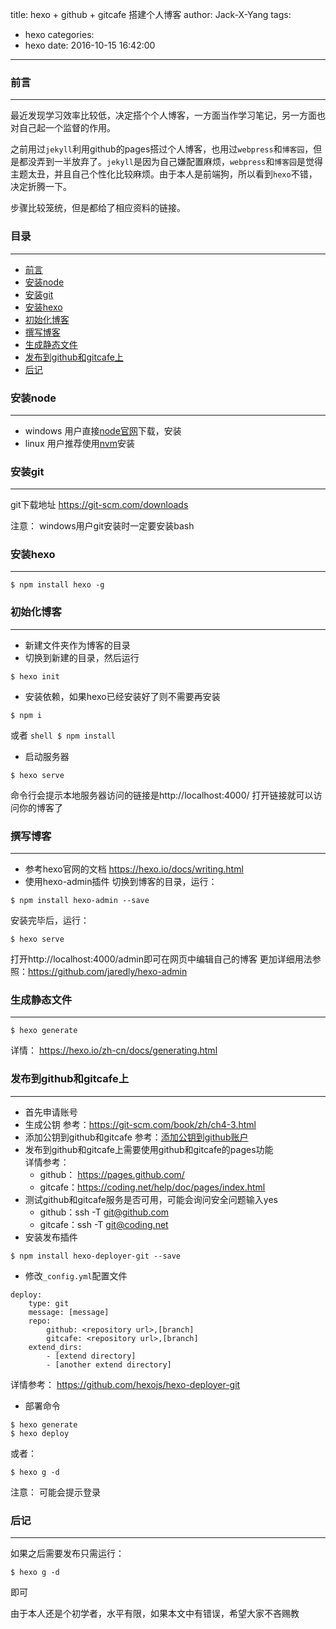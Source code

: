 title: hexo + github + gitcafe 搭建个人博客
author: Jack-X-Yang
tags:
  - hexo
categories:
  - hexo
date: 2016-10-15 16:42:00
---
### 前言
---
最近发现学习效率比较低，决定搭个个人博客，一方面当作学习笔记，另一方面也对自己起一个监督的作用。

之前用过`jekyll`利用github的pages搭过个人博客，也用过`webpress`和`博客园`，但是都没弄到一半放弃了。`jekyll`是因为自己嫌配置麻烦，`webpress`和`博客园`是觉得主题太丑，并且自己个性化比较麻烦。由于本人是前端狗，所以看到`hexo`不错，决定折腾一下。

步骤比较笼统，但是都给了相应资料的链接。


### 目录
---
<!-- toc -->

- [前言](#前言)
- [安装node](#安装node)
- [安装git](#安装git)
- [安装hexo](#安装hexo)
- [初始化博客](#初始化博客)
- [撰写博客](#撰写博客)
- [生成静态文件](#生成静态文件)
- [发布到github和gitcafe上](#发布到github和gitcafe上)
- [后记](#后记)

<!-- tocstop -->
### 安装node
---
- windows 用户直接[node官网](https://nodejs.org/en/)下载，安装
- linux 用户推荐使用[nvm](https://github.com/creationix/nvm)安装

### 安装git
---
git下载地址 https://git-scm.com/downloads

注意： windows用户git安装时一定要安装bash

### 安装hexo
---
```shell
$ npm install hexo -g
```

### 初始化博客
---
- 新建文件夹作为博客的目录
- 切换到新建的目录，然后运行
```shell
$ hexo init
```
- 安装依赖，如果hexo已经安装好了则不需要再安装
```shell
$ npm i
```
  或者
	```shell
	$ npm install
	```
- 启动服务器
```shell
$ hexo serve
```
命令行会提示本地服务器访问的链接是http://localhost:4000/
打开链接就可以访问你的博客了

### 撰写博客
---
- 参考hexo官网的文档 https://hexo.io/docs/writing.html
- 使用hexo-admin插件
切换到博客的目录，运行：
```shell
$ npm install hexo-admin --save
```
  安装完毕后，运行：
  ```shell
  $ hexo serve
  ```
  打开http://localhost:4000/admin即可在网页中编辑自己的博客
  更加详细用法参照：https://github.com/jaredly/hexo-admin

### 生成静态文件
---
```shell
$ hexo generate
```
详情： https://hexo.io/zh-cn/docs/generating.html

### 发布到github和gitcafe上
---
- 首先申请账号
- 生成公钥
参考：https://git-scm.com/book/zh/ch4-3.html
- 添加公钥到github和gitcafe 参考：[添加公钥到github账户](https://help.github.com/articles/adding-a-new-ssh-key-to-your-github-account/)
- 发布到github和gitcafe上需要使用github和gitcafe的pages功能  
详情参考：
	- github： https://pages.github.com/
	- gitcafe：https://coding.net/help/doc/pages/index.html
- 测试github和gitcafe服务是否可用，可能会询问安全问题输入yes
	- github：ssh -T git@github.com
    - gitcafe：ssh -T git@coding.net
- 安装发布插件
```shell
$ npm install hexo-deployer-git --save
```
- 修改`_config.yml`配置文件
```shell
deploy:
  	type: git
  	message: [message]
  	repo:
    	github: <repository url>,[branch]
    	gitcafe: <repository url>,[branch]
  	extend_dirs:
    	- [extend directory]
    	- [another extend directory]
```
  详情参考： https://github.com/hexojs/hexo-deployer-git
- 部署命令
```shell
$ hexo generate
$ hexo deploy
```
  或者：
  ```shell
  $ hexo g -d
  ```
  注意： 可能会提示登录

### 后记
---
如果之后需要发布只需运行：
```shell
$ hexo g -d
```
即可

由于本人还是个初学者，水平有限，如果本文中有错误，希望大家不吝赐教
